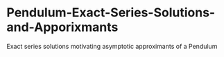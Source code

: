 # Pendulum-Exact-Series-Solutions-and-Apporixmants
 Exact series solutions motivating asymptotic approximants of a Pendulum
